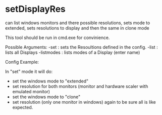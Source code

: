 # setDisplayRes
can list windows monitors and there possible resolutions, sets mode to extended, sets resolutions to display and then the same in clone mode

This tool should be run in cmd.exe for convinience.

Possible Arguments:
-set : sets the Resoultions defined in the config.
-list : lists all Displays
-listmodes : lists modes of a Display (enter name)
 
 Config Example:
 <DisplaySettings>
		<Displays>
			<Display name="\\.\DISPLAY1" setres="true" width="1280" height="1024" freqhz="60"/>
			<Display name="\\.\DISPLAY2" setres="true" width="1280" height="1024" freqhz="60"/>
		</Displays>
	</DisplaySettings>
  
  
  In "set" mode it will do:
  - set the windows mode to "extended"
  - set resolution for both monitors (monitor and hardware scaler with emulated monitor)
  - set the windows mode to "clone"
  - set resolution (only one monitor in windows) again to be sure all is like expected.
     
